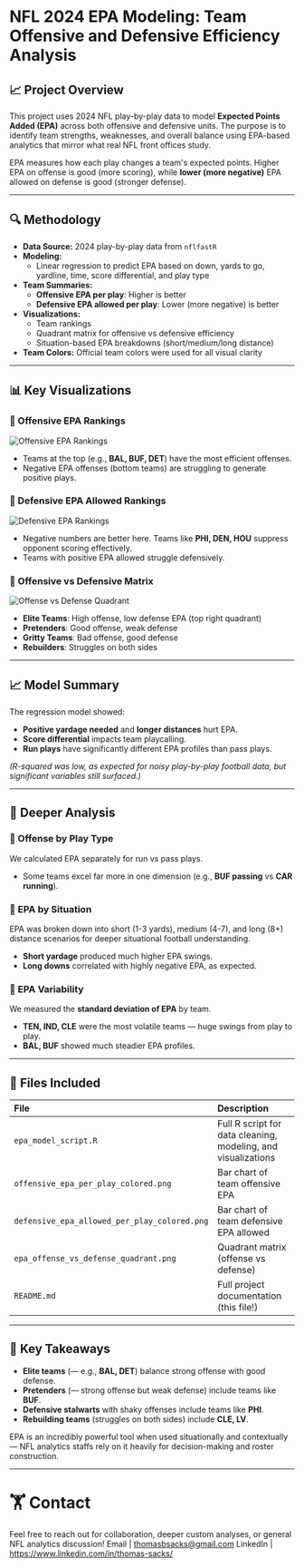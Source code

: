 # NFL 2024 EPA Modeling: Team Offensive and Defensive Efficiency Analysis

## 📈 Project Overview
This project uses 2024 NFL play-by-play data to model **Expected Points Added (EPA)** across both offensive and defensive units. The purpose is to identify team strengths, weaknesses, and overall balance using EPA-based analytics that mirror what real NFL front offices study.

EPA measures how each play changes a team's expected points. Higher EPA on offense is good (more scoring), while **lower (more negative)** EPA allowed on defense is good (stronger defense).

---

## 🔍 Methodology
- **Data Source:** 2024 play-by-play data from `nflfastR`
- **Modeling:**
  - Linear regression to predict EPA based on down, yards to go, yardline, time, score differential, and play type
- **Team Summaries:**
  - **Offensive EPA per play**: Higher is better
  - **Defensive EPA allowed per play**: Lower (more negative) is better
- **Visualizations:**
  - Team rankings
  - Quadrant matrix for offensive vs defensive efficiency
  - Situation-based EPA breakdowns (short/medium/long distance)
- **Team Colors:** Official team colors were used for all visual clarity

---

## 📊 Key Visualizations

### 🏈 Offensive EPA Rankings
![Offensive EPA Rankings](offensive_epa_per_play_colored.png)
- Teams at the top (e.g., **BAL, BUF, DET**) have the most efficient offenses.
- Negative EPA offenses (bottom teams) are struggling to generate positive plays.

### 💪 Defensive EPA Allowed Rankings
![Defensive EPA Rankings](defensive_epa_allowed_per_play_colored.png)
- Negative numbers are better here. Teams like **PHI, DEN, HOU** suppress opponent scoring effectively.
- Teams with positive EPA allowed struggle defensively.

### 🔹 Offensive vs Defensive Matrix
![Offense vs Defense Quadrant](epa_offense_vs_defense_quadrant.png)
- **Elite Teams**: High offense, low defense EPA (top right quadrant)
- **Pretenders**: Good offense, weak defense
- **Gritty Teams**: Bad offense, good defense
- **Rebuilders**: Struggles on both sides

---

## 📈 Model Summary
The regression model showed:
- **Positive yardage needed** and **longer distances** hurt EPA.
- **Score differential** impacts team playcalling.
- **Run plays** have significantly different EPA profiles than pass plays.

*(R-squared was low, as expected for noisy play-by-play football data, but significant variables still surfaced.)*

---

## 🔢 Deeper Analysis

### 🔹 Offense by Play Type
We calculated EPA separately for run vs pass plays.
- Some teams excel far more in one dimension (e.g., **BUF passing** vs **CAR running**).

### 🔹 EPA by Situation
EPA was broken down into short (1-3 yards), medium (4-7), and long (8+) distance scenarios for deeper situational football understanding.
- **Short yardage** produced much higher EPA swings.
- **Long downs** correlated with highly negative EPA, as expected.

### 🔹 EPA Variability
We measured the **standard deviation of EPA** by team.
- **TEN, IND, CLE** were the most volatile teams — huge swings from play to play.
- **BAL, BUF** showed much steadier EPA profiles.

---

## 🔖 Files Included
| File | Description |
|:---|:---|
| `epa_model_script.R` | Full R script for data cleaning, modeling, and visualizations |
| `offensive_epa_per_play_colored.png` | Bar chart of team offensive EPA |
| `defensive_epa_allowed_per_play_colored.png` | Bar chart of team defensive EPA allowed |
| `epa_offense_vs_defense_quadrant.png` | Quadrant matrix (offense vs defense) |
| `README.md` | Full project documentation (this file!) |

---

## 💬 Key Takeaways
- **Elite teams** (— e.g., **BAL, DET**) balance strong offense with good defense.
- **Pretenders** (— strong offense but weak defense) include teams like **BUF**.
- **Defensive stalwarts** with shaky offenses include teams like **PHI**.
- **Rebuilding teams** (struggles on both sides) include **CLE, LV**.

EPA is an incredibly powerful tool when used situationally and contextually — NFL analytics staffs rely on it heavily for decision-making and roster construction.

---

# 🏋️ Contact
Feel free to reach out for collaboration, deeper custom analyses, or general NFL analytics discussion!
Email | thomasbsacks@gmail.com
LinkedIn | https://www.linkedin.com/in/thomas-sacks/

